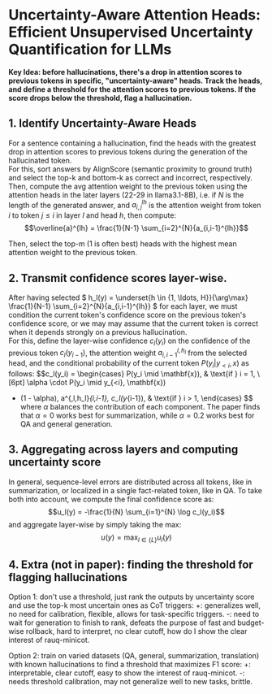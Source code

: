 # Uncertainty-Aware Attention Heads: Efficient Unsupervised Uncertainty Quantification for LLMs

**__Key Idea__: before hallucinations, there's a drop in attention scores to previous tokens in specific, "uncertainty-aware" heads. Track the heads, and define a threshold for the attention scores to previous tokens. If the score drops below the threshold, flag a hallucination.**

## 1. Identify Uncertainty-Aware Heads
For a sentence containing a hallucination, find the heads with the greatest drop in attention scores to previous tokens during the generation of the hallucinated token. <br>
For this, sort answers by AlignScore (semantic proximity to ground truth) and select the top-k and bottom-k as correct and incorrect, respectively.<br>
Then, compute the avg attention weight to the previous token using the attention heads in the later layers (22-29 in llama3.1-8B), i.e. if $N$ is the length of the generated answer, and $a_{i,j}^{lh}$ is the attention weight from token $i$ to token $j \leq i$ in layer $l$ and head $h$, then compute: 
 $$\overline{a}^{lh} = \frac{1}{N-1} \sum_{i=2}^{N}{a_{i,i-1}^{lh}}$$

Then, select the top-m (1 is often best) heads with the highest mean attention weight to the previous token.

## 2. Transmit confidence scores layer-wise.

After having selected 
$
h_l(y) = \underset{h \in \{1, \ldots, H\}}{\arg\max} \frac{1}{N-1} \sum_{i=2}^{N}{a_{i,i-1}^{lh}}
$
for each layer, we must condition the current token's confidence score on the previous token's confidence score, or we may may assume that the current token is correct when it depends strongly on a previous hallucination.<br> For this, define the layer-wise confidence $c_l(y_i)$ on the confidence of the previous token $c_l(y_{i-1})$, the attention weight $a_{i,i-1}^{l,h_l}$ from the selected head, and the conditional probability of the current token $P(y_i|y_{<i}, x)$ as follows:
$$c_l(y_i) =
\begin{cases}
P(y_i \mid \mathbf{x}), & \text{if } i = 1, \\[6pt]
\alpha \cdot P(y_i \mid y_{<i}, \mathbf{x}) 
+ (1 - \alpha)\, a^{\,l,h_l}_{i,i-1}\, c_l(y_{i-1}), & \text{if } i > 1,
\end{cases}
$$
where $\alpha$ balances the contribution of each component. The paper finds that $\alpha=0$ works best for summarization, while $\alpha=0.2$ works best for QA and general generation.

## 3. Aggregating across layers and computing uncertainty score

In general, sequence-level errors are distributed across all tokens, like in summarization, or localized in a single fact-related token, like in QA. To take both into account, we compute the final confidence score as:
$$u_l(y) = -\frac{1}{N} \sum_{i=1}^{N} \log c_l(y_i)$$
and aggregate layer-wise by simply taking the max:
$$u(y) = \max_{l \in \{L\}} u_l(y)$$


## 4. Extra (not in paper): finding the threshold for flagging hallucinations

Option 1: don't use a threshold, just rank the outputs by uncertainty score and use the top-k most uncertain ones as CoT triggers:
+: generalizes well, no need for calibration, flexible, allows for task-specific triggers.
-: need to wait for generation to finish to rank, defeats the purpose of fast and budget-wise rollback, hard to interpret, no clear cutoff, how do I show the clear interest of rauq-minicot.

Option 2: train on varied datasets (QA, general, summarization, translation) with known hallucinations to find a threshold that maximizes F1 score:
+: interpretable, clear cutoff, easy to show the interest of rauq-minicot.
-: needs threshold calibration, may not generalize well to new tasks, brittle.